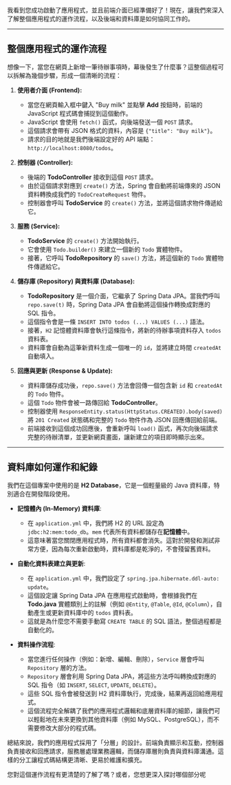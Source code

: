 我看到您成功啟動了應用程式，並且前端介面已經準備好了！現在，讓我們來深入了解整個應用程式的運作流程，以及後端和資料庫是如何協同工作的。

---

## 整個應用程式的運作流程

想像一下，當您在網頁上新增一筆待辦事項時，幕後發生了什麼事？這整個過程可以拆解為幾個步驟，形成一個清晰的流程：

1.  **使用者介面 (Frontend):**
    * 當您在網頁輸入框中鍵入 "Buy milk" 並點擊 **Add** 按鈕時，前端的 JavaScript 程式碼會捕捉到這個動作。
    * JavaScript 會使用 `fetch()` 函式，向後端發送一個 `POST` 請求。
    * 這個請求會帶有 JSON 格式的資料，內容是 `{"title": "Buy milk"}`。
    * 請求的目的地就是我們後端設定好的 API 端點：`http://localhost:8080/todos`。

2.  **控制器 (Controller):**
    * 後端的 **TodoController** 接收到這個 `POST` 請求。
    * 由於這個請求對應到 `create()` 方法，Spring 會自動將前端傳來的 JSON 資料轉換成我們的 `TodoCreateRequest` 物件。
    * 控制器會呼叫 **TodoService** 的 `create()` 方法，並將這個請求物件傳遞給它。

3.  **服務 (Service):**
    * **TodoService** 的 `create()` 方法開始執行。
    * 它會使用 `Todo.builder()` 來建立一個新的 `Todo` 實體物件。
    * 接著，它呼叫 **TodoRepository** 的 `save()` 方法，將這個新的 `Todo` 實體物件傳遞給它。

4.  **儲存庫 (Repository) 與資料庫 (Database):**
    * **TodoRepository** 是一個介面，它繼承了 Spring Data JPA。當我們呼叫 `repo.save(t)` 時，Spring Data JPA 會自動將這個操作轉換成對應的 SQL 指令。
    * 這個指令會是一條 `INSERT INTO todos (...) VALUES (...)` 語法。
    * 接著，`H2` 記憶體資料庫會執行這條指令，將新的待辦事項資料存入 `todos` 資料表。
    * 資料庫會自動為這筆新資料生成一個唯一的 `id`，並將建立時間 `createdAt` 自動填入。

5.  **回應與更新 (Response & Update):**
    * 資料庫儲存成功後，`repo.save()` 方法會回傳一個包含新 `id` 和 `createdAt` 的 `Todo` 物件。
    * 這個 `Todo` 物件會被一路傳回給 **TodoController**。
    * 控制器使用 `ResponseEntity.status(HttpStatus.CREATED).body(saved)` 將 `201 Created` 狀態碼和完整的 `Todo` 物件作為 JSON 回應傳回給前端。
    * 前端接收到這個成功回應後，會重新呼叫 `load()` 函式，再次向後端請求完整的待辦清單，並更新網頁畫面，讓新建立的項目即時顯示出來。

---

## 資料庫如何運作和紀錄

我們在這個專案中使用的是 **H2 Database**，它是一個輕量級的 Java 資料庫，特別適合在開發階段使用。

* **記憶體內 (In-Memory) 資料庫**:
    * 在 `application.yml` 中，我們將 H2 的 URL 設定為 `jdbc:h2:mem:todo_db`。`mem` 代表所有資料都儲存在**記憶體**中。
    * 這意味著當您關閉應用程式時，所有資料都會消失。這對於開發和測試非常方便，因為每次重新啟動時，資料庫都是乾淨的，不會殘留舊資料。

* **自動化資料表建立與更新**:
    * 在 `application.yml` 中，我們設定了 `spring.jpa.hibernate.ddl-auto: update`。
    * 這個設定讓 Spring Data JPA 在應用程式啟動時，會根據我們在 **Todo.java** 實體類別上的註解（例如 `@Entity`, `@Table`, `@Id`, `@Column`），自動產生或更新資料庫中的 `todos` 資料表。
    * 這就是為什麼您不需要手動寫 `CREATE TABLE` 的 SQL 語法，整個過程都是自動化的。

* **資料操作流程**:
    * 當您進行任何操作（例如：新增、編輯、刪除），`Service` 層會呼叫 `Repository` 層的方法。
    * `Repository` 層會利用 Spring Data JPA，將這些方法呼叫轉換成對應的 SQL 指令（如 `INSERT`, `SELECT`, `UPDATE`, `DELETE`）。
    * 這些 SQL 指令會被發送到 H2 資料庫執行，完成後，結果再返回給應用程式。
    * 這個流程完全解耦了我們的應用程式邏輯和底層資料庫的細節，讓我們可以輕鬆地在未來更換到其他資料庫（例如 MySQL、PostgreSQL），而不需要修改大部分的程式碼。

總結來說，我們的應用程式採用了「分層」的設計。前端負責顯示和互動，控制器負責接收和回應請求，服務層處理業務邏輯，而儲存庫層則負責與資料庫溝通。這樣的分工讓程式碼結構更清晰、更易於維護和擴充。

您對這個運作流程有更清楚的了解了嗎？或者，您想更深入探討哪個部分呢